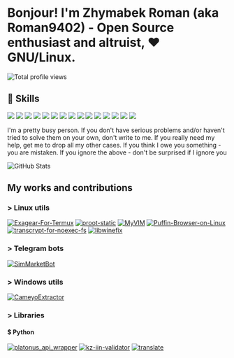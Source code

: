 # Bonjour! I'm Zhymabek Roman (aka Roman9402) - Open Source enthusiast and altruist, ❤️ GNU/Linux. 

![Total profile views](https://komarev.com/ghpvc/?username=ZhymabekRoman&style=for-the-badge)


## 💼 Skills
![](https://img.shields.io/badge/Tools-NGINX-informational?style=flat&logo=nginx&logoColor=white&color=4AB197)
![](https://img.shields.io/badge/Style-CSS-informational?style=flat&logo=css3&logoColor=white&color=4AB197)
![](https://img.shields.io/badge/Tools-Docker-informational?style=flat&logo=docker&logoColor=white&color=4AB197)
![](https://img.shields.io/badge/Tools-GitHub-informational?style=flat&logo=GitHub&logoColor=white&color=4AB197)
![](https://img.shields.io/badge/Tools-GitLab-informational?style=flat&logo=GitLab&logoColor=white&color=4AB197)
![](https://img.shields.io/badge/Code-C-informational?style=flat&logo=c&logoColor=white&color=4AB197)
![](https://img.shields.io/badge/Code-CSharp-informational?style=flat&logo=c-sharp&logoColor=white&color=4AB197)
![](https://img.shields.io/badge/Code-MySQL-informational?style=flat&logo=MySQL&logoColor=white&color=4AB197)
![](https://img.shields.io/badge/Code-Python-informational?style=flat&logo=Python&logoColor=white&color=4AB197)
![](https://img.shields.io/badge/Code-Go-informational?style=flat&logo=Go&logoColor=white&color=4AB197)
![](https://img.shields.io/badge/Code-Java-informational?style=flat&logo=Java&logoColor=white&color=4AB197)
![](https://img.shields.io/badge/Code-JavaScript-informational?style=flat&logo=JavaScript&logoColor=white&color=4AB197)
![](https://img.shields.io/badge/Code-SQlite-informational?style=flat&logo=SQlite&logoColor=white&color=4AB197)
![](https://img.shields.io/badge/Code-HTML-informational?style=flat&logo=HTML5&logoColor=white&color=4AB197)
![](https://img.shields.io/badge/Code-Bash-informational?style=flat&logo=GNU-Bash&logoColor=white&color=4AB197)

I'm a pretty busy person. If you don't have serious problems and/or haven't tried to solve them on your own, don't write to me. If you really need my help, get me to drop all my other cases. If you think I owe you something - you are mistaken. If you ignore the above - don't be surprised if I ignore you

![GitHub Stats](https://github-readme-stats-zhymabekroman.vercel.app/api?username=ZhymabekRoman)
  
## My works and contributions
### > Linux utils
[![Exagear-For-Termux](https://github-readme-stats-zhymabekroman.vercel.app/api/pin/?username=ZhymabekRoman&repo=Exagear-For-Termux)](https://github.com/ZhymabekRoman/Exagear-For-Termux)
[![proot-static](https://github-readme-stats-zhymabekroman.vercel.app/api/pin/?username=ZhymabekRoman&repo=proot-static)](https://github.com/ZhymabekRoman/proot-static)
[![MyVIM](https://github-readme-stats-zhymabekroman.vercel.app/api/pin/?username=ZhymabekRoman&repo=MyVIM)](https://github.com/ZhymabekRoman/MyVIM)
[![Puffin-Browser-on-Linux](https://github-readme-stats-zhymabekroman.vercel.app/api/pin/?username=ZhymabekRoman&repo=Puffin-Browser-on-Linux)](https://github.com/ZhymabekRoman/Puffin-Browser-on-Linux)
[![transcrypt-for-noexec-fs](https://github-readme-stats-zhymabekroman.vercel.app/api/pin/?username=ZhymabekRoman&repo=transcrypt-for-noexec-fs)](https://github.com/ZhymabekRoman/transcrypt-for-noexec-fs)
[![libwinefix](https://github-readme-stats-zhymabekroman.vercel.app/api/pin/?username=ZhymabekRoman&repo=libwinefix)](https://github.com/ZhymabekRoman/libwinefix)

### > Telegram bots
[![SimMarketBot](https://github-readme-stats-zhymabekroman.vercel.app/api/pin/?username=ZhymabekRoman&repo=SimMarketBot)](https://github.com/ZhymabekRoman/SimMarketBot)


### > Windows utils
[![CameyoExtractor](https://github-readme-stats-zhymabekroman.vercel.app/api/pin/?username=ZhymabekRoman&repo=CameyoExtractor)](https://github.com/ZhymabekRoman/CameyoExtractor)


### > Libraries
#### $ Python
[![platonus_api_wrapper](https://github-readme-stats-zhymabekroman.vercel.app/api/pin/?username=ZhymabekRoman&repo=platonus_api_wrapper)](https://github.com/ZhymabekRoman/platonus_api_wrapper)
[![kz-iin-validator](https://github-readme-stats-zhymabekroman.vercel.app/api/pin/?username=ZhymabekRoman&repo=kz-iin-validator)](https://github.com/ZhymabekRoman/kz-iin-validator)
[![translate](https://github-readme-stats-zhymabekroman.vercel.app/api/pin/?username=Animenosekai&repo=translate)](https://github.com/Animenosekai/translate)
